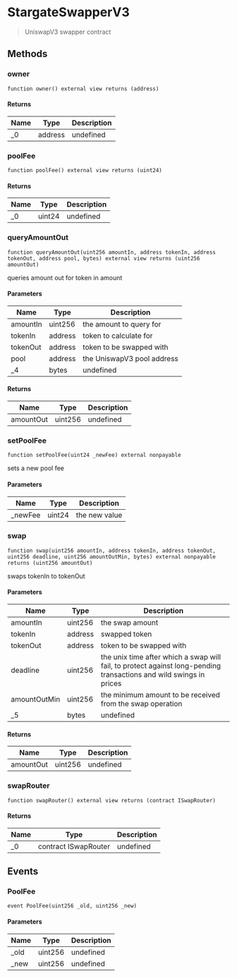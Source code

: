 # StargateSwapperV3



> UniswapV3 swapper contract





## Methods

### owner

```solidity
function owner() external view returns (address)
```






#### Returns

| Name | Type | Description |
|---|---|---|
| _0 | address | undefined |

### poolFee

```solidity
function poolFee() external view returns (uint24)
```






#### Returns

| Name | Type | Description |
|---|---|---|
| _0 | uint24 | undefined |

### queryAmountOut

```solidity
function queryAmountOut(uint256 amountIn, address tokenIn, address tokenOut, address pool, bytes) external view returns (uint256 amountOut)
```

queries amount out for token in amount



#### Parameters

| Name | Type | Description |
|---|---|---|
| amountIn | uint256 | the amount to query for |
| tokenIn | address | token to calculate for |
| tokenOut | address | token to be swapped with |
| pool | address | the UniswapV3 pool address |
| _4 | bytes | undefined |

#### Returns

| Name | Type | Description |
|---|---|---|
| amountOut | uint256 | undefined |

### setPoolFee

```solidity
function setPoolFee(uint24 _newFee) external nonpayable
```

sets a new pool fee



#### Parameters

| Name | Type | Description |
|---|---|---|
| _newFee | uint24 | the new value |

### swap

```solidity
function swap(uint256 amountIn, address tokenIn, address tokenOut, uint256 deadline, uint256 amountOutMin, bytes) external nonpayable returns (uint256 amountOut)
```

swaps tokenIn to tokenOut



#### Parameters

| Name | Type | Description |
|---|---|---|
| amountIn | uint256 | the swap amount |
| tokenIn | address | swapped token |
| tokenOut | address | token to be swapped with |
| deadline | uint256 | the unix time after which a swap will fail, to protect against long-pending transactions and wild swings in prices |
| amountOutMin | uint256 | the minimum amount to be received from the swap operation |
| _5 | bytes | undefined |

#### Returns

| Name | Type | Description |
|---|---|---|
| amountOut | uint256 | undefined |

### swapRouter

```solidity
function swapRouter() external view returns (contract ISwapRouter)
```






#### Returns

| Name | Type | Description |
|---|---|---|
| _0 | contract ISwapRouter | undefined |



## Events

### PoolFee

```solidity
event PoolFee(uint256 _old, uint256 _new)
```





#### Parameters

| Name | Type | Description |
|---|---|---|
| _old  | uint256 | undefined |
| _new  | uint256 | undefined |




